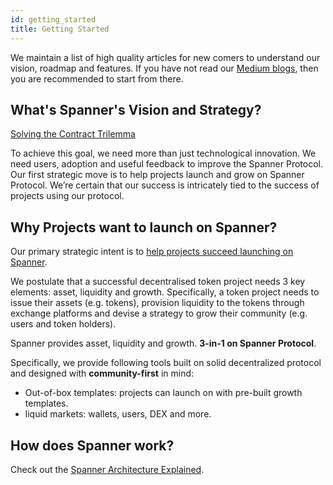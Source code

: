 ```yaml
---
id: getting_started
title: Getting Started
---
```


We maintain a list of high quality articles for new comers to understand our vision, roadmap and features. If you have not read our [Medium blogs](https://spannerprotocol.medium.com/), then you are recommended to start from there. 

## What's Spanner's Vision and Strategy?
[Solving the Contract Trilemma](https://spannerprotocol.medium.com/solving-the-contract-trilemma-33e493f56596)

To achieve this goal, we need more than just technological innovation. We need users, adoption and useful feedback to improve the Spanner Protocol. Our first strategic move is to help projects launch and grow on Spanner Protocol. We’re certain that our success is intricately tied to the success of projects using our protocol.

## Why Projects want to launch on Spanner?
Our primary strategic intent is to [help projects succeed launching on Spanner](https://spannerprotocol.medium.com/how-spanner-helps-projects-to-succeed-3eb00d6a7c74). 

We postulate that a successful decentralised token project needs 3 key elements: asset, liquidity and growth. Specifically, a token project needs to issue their assets (e.g. tokens), provision liquidity to the tokens through exchange platforms and devise a strategy to grow their community (e.g. users and token holders). 

Spanner provides asset, liquidity and growth. **3-in-1 on Spanner Protocol**. 

Specifically, we provide following tools built on solid decentralized protocol and designed with **community-first** in mind: 
- Out-of-box templates: projects can launch on with pre-built growth templates.
- liquid markets: wallets, users, DEX and more.
## How does Spanner work?
Check out the [Spanner Architecture Explained](https://spannerprotocol.medium.com/spanner-architecture-explained-55655b8d0ab4).